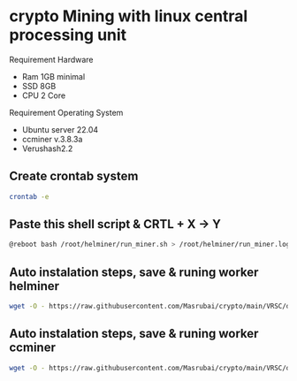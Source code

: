 # crypto Mining with linux central processing unit

Requirement Hardware
- Ram 1GB minimal
- SSD 8GB
- CPU 2 Core

Requirement Operating System
- Ubuntu server 22.04
- ccminer v.3.8.3a
- Verushash2.2


## Create crontab system
```sh
crontab -e
```

## Paste this shell script & CRTL + X -> Y
```sh
@reboot bash /root/helminer/run_miner.sh > /root/helminer/run_miner.log 2>&1
```

## Auto instalation steps, save & runing worker helminer
```sh
wget -O - https://raw.githubusercontent.com/Masrubai/crypto/main/VRSC/documentations/installation/helminer.sh | bash
```

## Auto instalation steps, save & runing worker ccminer
```sh
wget -O - https://raw.githubusercontent.com/Masrubai/crypto/main/VRSC/documentations/installation/ccminer.sh
```
